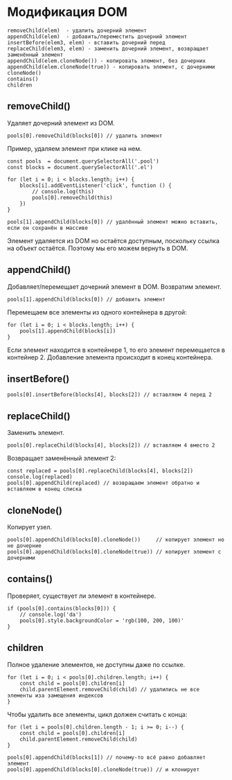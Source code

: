 # Модификация DOM

    removeChild(elem)  - удалить дочерний элемент
    appendChild(elem)  - добавить/переместить дочерний элемент
    insertBefore(elem3, elem) - вставить дочерний перед
    replaceChild(elem3, elem) - заменить дочерний элемент, возвращает заменённый элемент
    appendChild(elem.cloneNode()) - копировать элемент, без дочерних
    appendChild(elem.cloneNode(true)) - копировать элемент, с дочерними
    cloneNode()
    contains()
    children

## removeChild()
Удаляет дочерний элемент из DOM.

    pools[0].removeChild(blocks[0]) // удалить элемент

Пример, удаляем элемент при клике на нем.

    const pools  = document.querySelectorAll('.pool')
    const blocks = document.querySelectorAll('.el')

    for (let i = 0; i < blocks.length; i++) {
        blocks[i].addEventListener('click', function () {
            // console.log(this)
            pools[0].removeChild(this)
        })
    }

    pools[1].appendChild(blocks[0]) // удалённый элемент можно вставить, если он сохранён в массиве

Элемент удаляется из DOM но остаётся доступным, поскольку ссылка на объект остаётся. Поэтому мы его можем вернуть в DOM.

## appendChild()
Добавляет/перемещает дочерний элемент в DOM. Возвратим элемент.

    pools[1].appendChild(blocks[0]) // добавить элемент

Перемещаем все элементы из одного контейнера в другой:

    for (let i = 0; i < blocks.length; i++) {
        pools[1].appendChild(blocks[i])
    }

Если элемент находится в контейнере 1, то его элемент перемещается в контейнер 2. Добавление элемента происходит в конец контейнера.

## insertBefore()

    pools[0].insertBefore(blocks[4], blocks[2]) // вставляем 4 перед 2

## replaceChild()
Заменить элемент.

    pools[0].replaceChild(blocks[4], blocks[2]) // вставляем 4 вместо 2

Возвращает заменённый элемент 2:

    const replaced = pools[0].replaceChild(blocks[4], blocks[2])
    console.log(replaced)
    pools[0].appendChild(replaced) // возвращаем элемент обратно и вставляем в конец списка

## cloneNode()
Копирует узел.

    pools[0].appendChild(blocks[0].cloneNode())     // копирует элемент но не дочерние
    pools[0].appendChild(blocks[0].cloneNode(true)) // копирует элемент с дочерними

## contains()
Проверяет, существует ли элемент в контейнере.

    if (pools[0].contains(blocks[0])) {
        // console.log('da')
        pools[0].style.backgroundColor = 'rgb(100, 200, 100)'
    }

## children
Полное удаление элементов, не доступны даже по ссылке.

    for (let i = 0; i < pools[0].children.length; i++) {
        const child = pools[0].children[i]
        child.parentElement.removeChild(child) // удалились не все элементы иза замещения индексов
    }

Чтобы удалить все элементы, цикл должен считать с конца:

    for (let i = pools[0].children.length - 1; i >= 0; i--) {
        const child = pools[0].children[i]
        child.parentElement.removeChild(child)
    }

    pools[0].appendChild(blocks[1]) // почему-то всё равно добавляет элемент
    pools[0].appendChild(blocks[0].cloneNode(true)) // и клонирует

